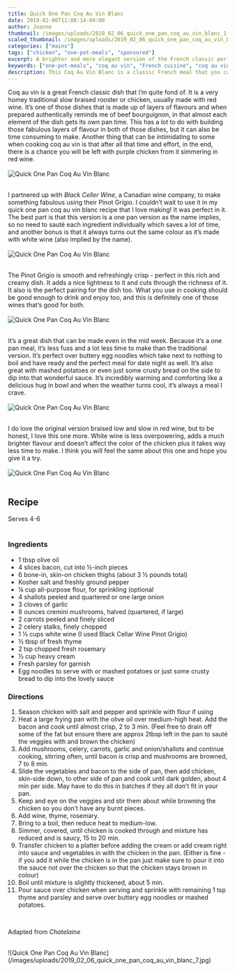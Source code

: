 ```yaml
---
title: Quick One Pan Coq Au Vin Blanc
date: 2019-02-06T11:08:14-04:00
author: Joanne
thumbnail: /images/uploads/2019_02_06_quick_one_pan_coq_au_vin_blanc_1.jpg
scaled_thumbnail: /images/uploads/2019_02_06_quick_one_pan_coq_au_vin_blanc_0.jpg
categories: ["mains"]
tags: ["chicken", "one-pot-meals", "sponsored"]
excerpt: A brighter and more elegant version of the French classic perfect for family dinner or entertaining
keywords: ["one-pot-meals", "coq au vin", "French cuisine", "coq au vin recipe", "coq au vin chicken", "food with wine"]
description: This Coq Au Vin Blanc is a classic French meal that you can make in just one pan. Layers of rich flavours make this coq au vin a sure hit
---
```


Coq au vin is a great French classic dish that I’m quite fond of. It is a very homey traditional slow braised rooster or chicken, usually made with red wine. It’s one of those dishes that is made up of layers of flavours and when prepared  authentically reminds me of beef bourguignon, in that almost each element of the dish gets its own pan time. This has a lot to do with building those fabulous layers of flavour in both of those dishes, but it can also be time consuming to make. Another thing that can be intimidating to some when cooking coq au vin is that after all that time and effort, in the end, there is a chance you will be left with purple chicken from it simmering in red wine.
</br>
</br>
![Quick One Pan Coq Au Vin Blanc](/images/uploads/2019_02_06_quick_one_pan_coq_au_vin_blanc_2.jpg)
</br>
</br>

I partnered up with _Black Celler Wine_, a Canadian wine company, to make something fabulous using their Pinot Grigio. I couldn’t wait to use it in my quick one pan coq au vin blanc recipe that I love making! It was perfect in it. The best part is that this version is a one pan version as the name implies, so no need to sauté each ingredient individually which saves a lot of time, and another bonus is that it always turns out the same colour as it’s made with white wine (also implied by the name).
</br>
</br>
![Quick One Pan Coq Au Vin Blanc](/images/uploads/2019_02_06_quick_one_pan_coq_au_vin_blanc_3.jpg)
</br>
</br>

The Pinot Grigio is smooth and refreshingly crisp - perfect in this rich and creamy dish. It adds a nice lightness to it and cuts through the richness of it. It also is the perfect pairing for the dish too. What you use in cooking should be good enough to drink and enjoy too, and this is definitely one of those wines that’s good for both.
</br>
</br>
![Quick One Pan Coq Au Vin Blanc](/images/uploads/2019_02_06_quick_one_pan_coq_au_vin_blanc_4.jpg)
</br>
</br>

It’s a great dish that can be made even in the mid week. Because it’s a one pan meal, it’s less fuss and a lot less time to make than the traditional version. It’s perfect over buttery egg noodles which take next to nothing to boil and have ready and the perfect meal for date night as well. It’s also great with mashed potatoes or even just some crusty bread on the side to dip into that wonderful sauce. It’s incredibly warming and comforting like a delicious hug in bowl and when the weather turns cool, it’s always a meal I crave.
</br>
</br>
![Quick One Pan Coq Au Vin Blanc](/images/uploads/2019_02_06_quick_one_pan_coq_au_vin_blanc_5.jpg)
</br>
</br>

I do love the original version braised low and slow in red wine, but to be honest, I love this one more. White wine is less overpowering, adds a much brighter flavour and doesn’t affect the color of the chicken plus it takes way less time to make. I think you will feel the same about this one and hope you give it a try. 
</br>
</br>
![Quick One Pan Coq Au Vin Blanc](/images/uploads/2019_02_06_quick_one_pan_coq_au_vin_blanc_6.jpg)
</br>
</br>

## Recipe
Serves 4-6
</br> 
</br> 

### Ingredients

* <span itemprop="ingredients"> 1 tbsp olive oil </span>
* <span itemprop="ingredients"> 4 slices bacon, cut into &frac12;-inch pieces</span>
* <span itemprop="ingredients"> 6 bone-in, skin-on chicken thighs (about 3 &frac12; pounds total)</span>
* <span itemprop="ingredients"> Kosher salt and freshly ground pepper</span>
* <span itemprop="ingredients"> &frac14; cup all-purpose flour, for sprinkling (optional</span>
* <span itemprop="ingredients"> 4 shallots peeled and quartered or one large onion </span>
* <span itemprop="ingredients"> 3 cloves of garlic</span>
* <span itemprop="ingredients"> 8 ounces cremini mushrooms, halved (quartered, if large) </span>
* <span itemprop="ingredients"> 2 carrots peeled and finely sliced </span>
* <span itemprop="ingredients"> 2 celery stalks, finely chopped </span>
* <span itemprop="ingredients"> 1 &frac12; cups white wine (I used Black Cellar Wine Pinot Grigio) </span>
* <span itemprop="ingredients"> &frac12; tbsp of fresh thyme </span>
* <span itemprop="ingredients"> 2 tsp chopped fresh rosemary</span>
* <span itemprop="ingredients"> &frac12; cup heavy cream</span>
* <span itemprop="ingredients"> Fresh parsley for garnish </span>
* <span itemprop="ingredients"> Egg noodles to serve with or mashed potatoes or just some crusty bread to dip into the lovely sauce</span>

### Directions

1. Season chicken with salt and pepper and sprinkle with flour if using 
2. Heat a large frying pan with the olive oil over medium-high heat. Add the bacon and cook until almost crisp, 2 to 3 min. (Feel free to drain off some of the fat but ensure there are approx 2tbsp left in the pan to sauté the veggies with and brown the chicken) 
3. Add mushrooms, celery, carrots, garlic and onion/shallots and continue cooking, stirring often, until bacon is crisp and mushrooms are browned, 7 to 8 min.
4. Slide the vegetables and bacon to the side of pan, then add chicken, skin-side down, to other side of pan and cook until dark golden, about 4 min per side. May have to do this in batches if they all don’t fit in your pan. 
5. Keep and eye on the veggies and stir them about while browning the chicken so you don’t have any burnt pieces.  
6. Add wine, thyme, rosemary. 
7. Bring to a boil, then reduce heat to medium-low. 
8. Simmer, covered, until chicken is cooked through and mixture has reduced and is saucy, 15 to 20 min.
9. Transfer chicken to a platter before adding the cream or add cream right into sauce and vegetables in with the chicken in the pan. (Either is fine - if you add it while the chicken is in the pan just make sure to pour it into the sauce not over the chicken so that the chicken stays brown in colour) 
10. Boil until mixture is slightly thickened, about 5 min. 
11. Pour sauce over chicken when serving and sprinkle with remaining 1 tsp thyme and parsley and serve over buttery egg noodles or mashed potatoes. 
</br>

Adapted from _Chatelaine_

</br>
![Quick One Pan Coq Au Vin Blanc](/images/uploads/2019_02_06_quick_one_pan_coq_au_vin_blanc_7.jpg)
